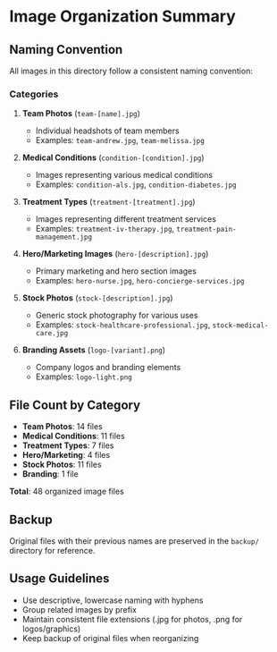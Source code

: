 # Image Organization Summary

## Naming Convention

All images in this directory follow a consistent naming convention:

### Categories

1. **Team Photos** (`team-[name].jpg`)
   - Individual headshots of team members
   - Examples: `team-andrew.jpg`, `team-melissa.jpg`

2. **Medical Conditions** (`condition-[condition].jpg`)
   - Images representing various medical conditions
   - Examples: `condition-als.jpg`, `condition-diabetes.jpg`

3. **Treatment Types** (`treatment-[treatment].jpg`)
   - Images representing different treatment services
   - Examples: `treatment-iv-therapy.jpg`, `treatment-pain-management.jpg`

4. **Hero/Marketing Images** (`hero-[description].jpg`)
   - Primary marketing and hero section images
   - Examples: `hero-nurse.jpg`, `hero-concierge-services.jpg`

5. **Stock Photos** (`stock-[description].jpg`)
   - Generic stock photography for various uses
   - Examples: `stock-healthcare-professional.jpg`, `stock-medical-care.jpg`

6. **Branding Assets** (`logo-[variant].png`)
   - Company logos and branding elements
   - Examples: `logo-light.png`

## File Count by Category

- **Team Photos**: 14 files
- **Medical Conditions**: 11 files  
- **Treatment Types**: 7 files
- **Hero/Marketing**: 4 files
- **Stock Photos**: 11 files
- **Branding**: 1 file

**Total**: 48 organized image files

## Backup

Original files with their previous names are preserved in the `backup/` directory for reference.

## Usage Guidelines

- Use descriptive, lowercase naming with hyphens
- Group related images by prefix
- Maintain consistent file extensions (.jpg for photos, .png for logos/graphics)
- Keep backup of original files when reorganizing

